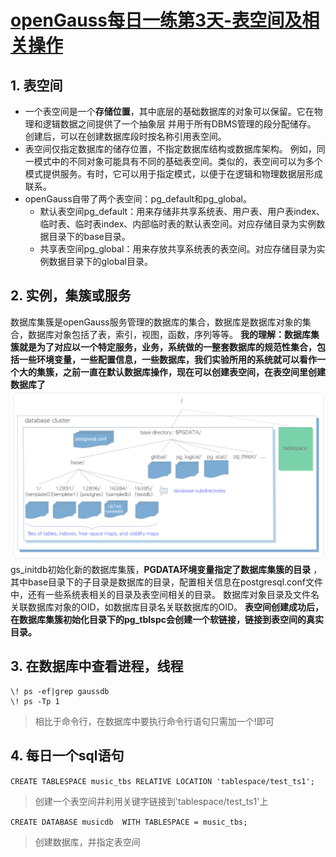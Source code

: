 # [openGauss每日一练第3天-表空间及相关操作](https://www.modb.pro/db/568042)

## 1. 表空间 
* 一个表空间是一个**存储位置**，其中底层的基础数据库的对象可以保留。它在物理和逻辑数据之间提供了一个抽象层 并用于所有DBMS管理的段分配储存。 创建后，可以在创建数据库段时按名称引用表空间。
* 表空间仅指定数据库的储存位置，不指定数据库结构或数据库架构。 例如，同一模式中的不同对象可能具有不同的基础表空间。类似的，表空间可以为多个模式提供服务。有时，它可以用于指定模式，以便于在逻辑和物理数据层形成联系。
* openGauss自带了两个表空间：pg_default和pg_global。
  * 默认表空间pg_default：用来存储非共享系统表、用户表、用户表index、临时表、临时表index、内部临时表的默认表空间。对应存储目录为实例数据目录下的base目录。
  * 共享表空间pg_global：用来存放共享系统表的表空间。对应存储目录为实例数据目录下的global目录。

## 2. 实例，集簇或服务
数据库集簇是openGauss服务管理的数据库的集合，数据库是数据库对象的集合，数据库对象包括了表，索引，视图，函数，序列等等。
**我的理解：数据库集簇就是为了对应以一个特定服务，业务，系统做的一整套数据库的规范性集合，包括一些环境变量，一些配置信息，一些数据库，我们实验所用的系统就可以看作一个大的集簇，之前一直在默认数据库操作，现在可以创建表空间，在表空间里创建数据库了**
![图 1](../images/6929d1e849e454e658b93f16ab5b1b4d611bd8eec2c7efef6c1a2c96c7c5fe2e.png)  
gs_initdb初始化新的数据库集簇，**PGDATA环境变量指定了数据库集簇的目录** ，其中base目录下的子目录是数据库的目录，配置相关信息在postgresql.conf文件中，还有一些系统表相关的目录及表空间相关的目录。
数据库对象目录及文件名关联数据库对象的OID，如数据库目录名关联数据库的OID。
**表空间创建成功后，在数据库集簇初始化目录下的pg_tblspc会创建一个软链接，链接到表空间的真实目录。**

## 3. 在数据库中查看进程，线程
```
\! ps -ef|grep gaussdb
\! ps -Tp 1
```
> 相比于命令行，在数据库中要执行命令行语句只需加一个\!即可


## 4. 每日一个sql语句
`CREATE TABLESPACE music_tbs RELATIVE LOCATION 'tablespace/test_ts1';`
> 创建一个表空间并利用关键字链接到'tablespace/test_ts1'上


`CREATE DATABASE musicdb  WITH TABLESPACE = music_tbs;` 
> 创建数据库，并指定表空间

